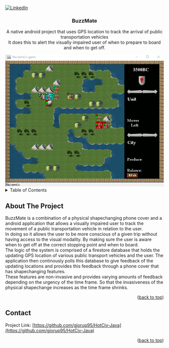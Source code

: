 <!-- Improved compatibility of back to top link: See: https://github.com/othneildrew/Best-README-Template/pull/73 -->
<a name="readme-top"></a>




<!-- PROJECT SHIELDS -->
<!--
*** I'm using markdown "reference style" links for readability.
*** Reference links are enclosed in brackets [ ] instead of parentheses ( ).
*** See the bottom of this document for the declaration of the reference variables
*** for contributors-url, forks-url, etc. This is an optional, concise syntax you may use.
*** https://www.markdownguide.org/basic-syntax/#reference-style-links
-->



[![LinkedIn][linkedin-shield]][linkedin-url]



<h3 align="center">BuzzMate</h3>

  <p align="center">
   A native android project that uses GPS location to track the arrival of public transportation vehicles<br/>
  It does this to alert the visually impaired user of when to prepare to board and when to get off.
    <br />
   <div align="center">
  <img src="https://github.com/gjorup95/HotCiv-Java/blob/master/images/Hotciv.png" />
</div>
</div>



<!-- TABLE OF CONTENTS -->
<details>
  <summary>Table of Contents</summary>
  <ol>
    <li>
      <a href="#about-the-project">About The Project</a>
      <ul>
      </ul>
    </li>
      </ul>
    </li>
    <li><a href="#contact">Contact</a></li>
  </ol>
</details>



<!-- ABOUT THE PROJECT -->
## About The Project
BuzzMate is a combination of a physical shapechanging phone cover and a android application that allows a visually impaired user to track the movement of a public transportation vehicle in relation to the user.  <br />
In doing so it allows the user to be more conscious of a given trip without having access to the visual modality. By making sure the user is aware when to get off at the correct stopping point and when to board. <br>
The logic of the system is comprised of a firestore database that holds the updating GPS location of various public transport vehicles and the user. The application then continously polls this database to give feedback of the updating locations and provides this feedback through a phone cover that has shapechanging features. <br/>
These features are non-invasive and provides varying amounts of feedback depending on the urgency of the time frame. So that the invasiveness of the physical shapechange increases as the time frame shrinks.


<p align="right">(<a href="#readme-top">back to top</a>)</p>


<!-- CONTACT -->
## Contact

Project Link: [https://github.com/gjorup95/HotCiv-Java](https://github.com/gjorup95/HotCiv-Java)

<p align="right">(<a href="#readme-top">back to top</a>)</p>




[license-shield]: https://img.shields.io/github/license/github_username/repo_name.svg?style=for-the-badge
[license-url]: https://github.com/github_username/repo_name/blob/master/LICENSE.txt
[linkedin-shield]: https://img.shields.io/badge/-LinkedIn-black.svg?style=for-the-badge&logo=linkedin&colorB=555
[linkedin-url]: https://www.linkedin.com/in/troels-hune-gj%C3%B8rup-88566410b/
[product-screenshot]: images/Hotciv.png

